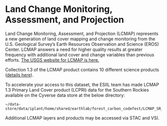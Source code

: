 # Land Change Monitoring, Assessment, and Projection

Land Change Monitoring, Assessment, and Projection (LCMAP) represents a new generation of land cover mapping and change monitoring from the U.S. Geological Survey’s Earth Resources Observation and Science (EROS) Center. LCMAP answers a need for higher quality results at greater frequency with additional land cover and change variables than previous efforts. [The USGS website for LCMAP is here.](https://www.usgs.gov/special-topics/lcmap)

Collection 1.3 of the LCMAP product contains 10 different science products ([details here](https://www.usgs.gov/special-topics/lcmap/collection-13-conus-science-products)).

To accelerate your access to this dataset, the ESIIL team has made LCMAP 1.3 Primary Land Cover product (LCPRI) data for the Southern Rockies available on the Cyverse data store at the below directory:

```
~/data-store/data/iplant/home/shared/earthlab/forest_carbon_codefest/LCMAP_SR_1985_2021
```

Additional LCMAP layers and products may be accessed via STAC and VSI.

